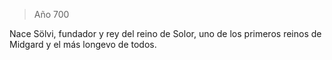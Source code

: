 > Año 700

Nace Sölvi, fundador y rey del reino de Solor, uno de los primeros reinos de Midgard y el más longevo de todos.